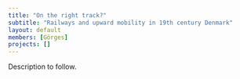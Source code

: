 ```yaml
---
title: "On the right track?"
subtitle: "Railways and upward mobility in 19th century Denmark"
layout: default
members: [Görges]
projects: []
---
```


Description to follow.
